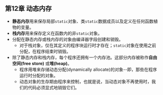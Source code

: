 ## 第12章 动态内存
- **静态内存**用来保存局部`static`对象、类`static`数据成员以及定义在任何函数植物的变量。
- **栈内存**用来保存定义在函数内的非`static`对象。
- 分配在静态内存或栈内存的对象由编译器字段创建和销毁。
	- 对于栈对象，仅在其定义的程序块运行时才存在；`static`对象在使用之前分配，在程序结束时销毁。
- 除了静态内存和栈内存，每个程序还拥有一个内存池。这部分内存被称作**自由空间(free store)** 或**堆(heap)**。
	- 程序用堆来存储动态分配(dynamically allocate)的对象--即，那些在程序运行时分配的对象。
	- 动态对象的生存期由程序来控制，也就是说，当动态对象不再使用时，我们的代码必须显式地销毁它们。